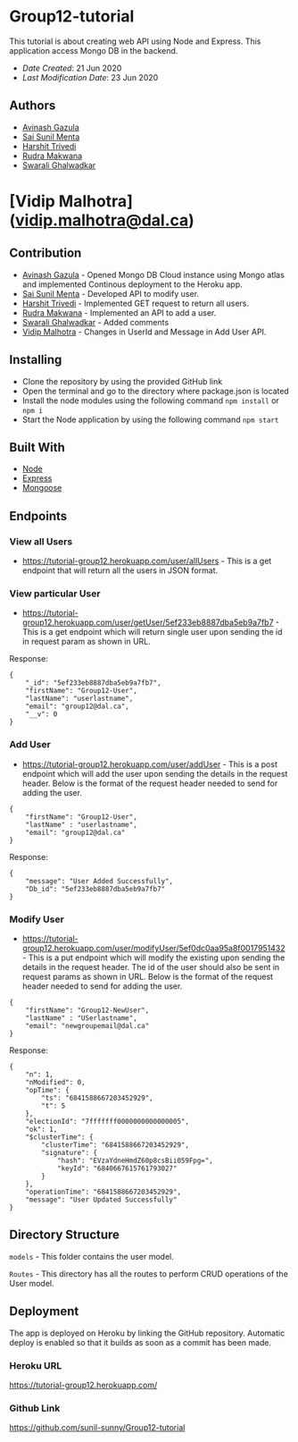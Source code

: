# Group12-tutorial

This tutorial is about creating web API using Node and Express. This application access Mongo DB in the backend.
* *Date Created*: 21 Jun 2020
* *Last Modification Date*: 23 Jun 2020

## Authors

* [Avinash Gazula](av530575@dal.ca) 
* [Sai Sunil Menta](ss734478@dal.ca)
* [Harshit Trivedi](harshit.trivedi@dal.ca)
* [Rudra Makwana](rudra.makwana@dal.ca)
* [Swarali Ghalwadkar](sw258541.com)
# [Vidip Malhotra] (vidip.malhotra@dal.ca)

## Contribution

* [Avinash Gazula](av530575@dal.ca) - Opened Mongo DB Cloud instance using Mongo atlas and implemented Continous deployment to the Heroku app. 
* [Sai Sunil Menta](ss734478@dal.ca) - Developed API to modify user.
* [Harshit Trivedi](harshit.trivedi@dal.ca) - Implemented GET request to return all users.
* [Rudra Makwana](rudra.makwana@dal.ca) - Implemented an API to add a user.
* [Swarali Ghalwadkar](sw258541@dal.ca) - Added comments
* [Vidip Malhotra](vidip.malhotra@dal.ca) - Changes in UserId and Message in Add User API. 

## Installing

* Clone the repository by using the provided GitHub link
* Open the terminal and go to the directory where package.json is located
* Install the node modules using the following command
	 `npm install` or `npm i` 
* Start the Node application by using the following command
	 `npm start`


## Built With

* [Node](https://nodejs.org/en/)
* [Express](https://expressjs.com/)
* [Mongoose](https://mongoosejs.com/)

## Endpoints

### View all Users

* https://tutorial-group12.herokuapp.com/user/allUsers - This is a get endpoint that will return all the users in JSON format.

### View particular User

* https://tutorial-group12.herokuapp.com/user/getUser/5ef233eb8887dba5eb9a7fb7 - This is a get endpoint which will return single user upon sending the id in request param as shown in URL.

Response:

```
{
    "_id": "5ef233eb8887dba5eb9a7fb7",
    "firstName": "Group12-User",
    "lastName": "userlastname",
    "email": "group12@dal.ca",
    "__v": 0
}
```

### Add User

* https://tutorial-group12.herokuapp.com/user/addUser - This is a post endpoint which will add the user upon sending the details in the request header. Below is the format of the request header needed to send for adding the user.

```
{
	"firstName": "Group12-User",
	"lastName" : "userlastname",
	"email": "group12@dal.ca"
}
```

Response:

```
{
    "message": "User Added Successfully",
    "Db_id": "5ef233eb8887dba5eb9a7fb7"
}
```

### Modify User

* https://tutorial-group12.herokuapp.com/user/modifyUser/5ef0dc0aa95a8f0017951432 - This is a put endpoint which will modify the existing upon sending the details in the request header. The id of the user should also be sent in request params as shown in URL. Below is the format of the request header needed to send for adding the user.

```
{
	"firstName": "Group12-NewUser",
	"lastName" : "USerlastname",
	"email": "newgroupemail@dal.ca"
}
```
Response:

```
{
    "n": 1,
    "nModified": 0,
    "opTime": {
        "ts": "6841588667203452929",
        "t": 5
    },
    "electionId": "7fffffff0000000000000005",
    "ok": 1,
    "$clusterTime": {
        "clusterTime": "6841588667203452929",
        "signature": {
            "hash": "EVzaYdneHmdZ60p8csBii059Fpg=",
            "keyId": "6840667615761793027"
        }
    },
    "operationTime": "6841588667203452929",
    "message": "User Updated Successfully"
}
```

## Directory Structure

`models` - This folder contains the user model.

`Routes` - This directory has all the routes to perform CRUD operations of the User model.


## Deployment

The app is deployed on Heroku by linking the GitHub repository. Automatic deploy is enabled so that it builds as soon as a commit has been made.

### Heroku URL

https://tutorial-group12.herokuapp.com/

### Github Link

https://github.com/sunil-sunny/Group12-tutorial

